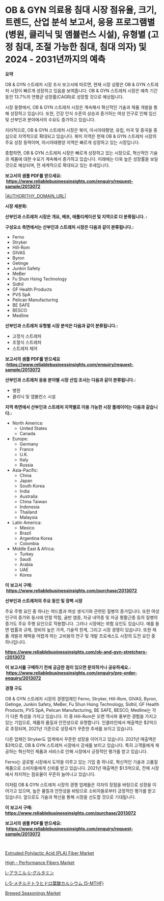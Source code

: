 <p><h1>OB & GYN 의료용 침대 시장 점유율, 크기, 트렌드, 산업 분석 보고서, 응용 프로그램별 (병원, 클리닉 및 앰뷸런스 시설), 유형별 (고정 침대, 조절 가능한 침대, 침대 의자) 및 2024 - 2031년까지의 예측</h1></p><p><strong>요약</strong></p>
<p><p>OB & GYN 스트레처 시장 조사 보고서에 따르면, 현재 시장 상황은 OB & GYN 스트레처 시장이 빠르게 성장하고 있음을 보여줍니다. OB & GYN 스트레처 시장은 예측 기간 동안 13.7%의 연평균 성장률(CAGR)로 성장할 것으로 예상됩니다.</p><p>시장 동향에서, OB & GYN 스트레처 시장은 계속해서 혁신적인 기술과 제품 개발을 통해 성장하고 있습니다. 또한, 건강 인식 수준의 상승과 증가하는 여성 인구로 인해 임신 및 산부인과 분야에서의 수요도 증가하고 있습니다.</p><p>지리적으로, OB & GYN 스트레처 시장은 북미, 아시아태평양, 유럽, 미국 및 중국을 중심으로 지역적으로 확대되고 있습니다. 북미 지역은 현재 OB & GYN 스트레처 시장의 주요 성장 동력이며, 아시아태평양 지역은 빠르게 성장하고 있는 시장입니다.</p><p>종합하면, OB & GYN 스트레처 시장은 빠르게 성장하고 있는 시장으로, 혁신적인 기술과 제품에 대한 수요가 계속해서 증가하고 있습니다. 미래에는 더욱 높은 성장률을 보일 것으로 예상되며, 전 세계적으로 확대되고 있는 추세입니다.</p></p>
<p><strong>보고서의 샘플 PDF를 받으세요: &nbsp;<a href="https://www.reliablebusinessinsights.com/enquiry/request-sample/2013072">https://www.reliablebusinessinsights.com/enquiry/request-sample/2013072</a></strong></p>
<p><a href="|AUTHORITHY_DOMAIN_URL|">|AUTHORITHY_DOMAIN_URL|</a></p>
<p><strong>시장 세분화:</strong></p>
<p><strong> 산부인과 스트레처 시장은 개요, 배포, 애플리케이션 및 지역으로 더 분류됩니다. :</strong></p>
<p><strong>구성요소 측면에서는 산부인과 스트레처 시장은 다음과 같이 분류됩니다.:</strong></p>
<p><ul><li>Ferno</li><li>Stryker</li><li>Hill-Rom</li><li>GIVAS</li><li>Byron</li><li>Getinge</li><li>Junkin Safety</li><li>MeBer</li><li>Fu Shun Hsing Technology</li><li>Sidhil</li><li>GF Health Products</li><li>PVS SpA</li><li>Pelican Manufacturing</li><li>BE SAFE</li><li>BESCO</li><li>Medline</li></ul></p>
<p><strong> 산부인과 스트레처 유형별 시장 분석은 다음과 같이 분류됩니다.:</strong></p>
<p><ul><li>고정식 스트레처</li><li>조절식 스트레처</li><li>스트레처 체어</li></ul></p>
<p><strong>보고서의 샘플 PDF를 받으세요 :<a href="https://www.reliablebusinessinsights.com/enquiry/request-sample/2013072">https://www.reliablebusinessinsights.com/enquiry/request-sample/2013072</a></strong></p>
<p><strong> 산부인과 스트레처 응용 분야별 시장 산업 조사는 다음과 같이 분류됩니다.:</strong></p>
<p><ul><li>병원</li><li>클리닉 및 앰뷸런스 시설</li></ul></p>
<p><strong>지역 측면에서 산부인과 스트레처 지역별로 이용 가능한 시장 플레이어는 다음과 같습니다.:</strong></p>
<p><ul>
    <li>
        North America:
        <ul>
            <li>United States</li>
            <li>Canada</li>
        </ul>
    </li>
    <li>
        Europe:
        <ul>
            <li>Germany</li>
            <li>France</li>
            <li>U.K.</li>
            <li>Italy</li>
            <li>Russia</li>
        </ul>
    </li>
    <li>
        Asia-Pacific:
        <ul>
            <li>China</li>
            <li>Japan</li>
            <li>South Korea</li>
            <li>India</li>
            <li>Australia</li>
            <li>China Taiwan</li>
            <li>Indonesia</li>
            <li>Thailand</li>
            <li>Malaysia</li>
        </ul>
    </li>
    <li>
        Latin America:
        <ul>
            <li>Mexico</li>
            <li>Brazil</li>
            <li>Argentina Korea</li>
            <li>Colombia</li>
        </ul>
    </li>
    <li>
        Middle East & Africa:
        <ul>
            <li>Turkey</li>
            <li>Saudi</li>
            <li>Arabia</li>
            <li>UAE</li>
            <li>Korea</li>
        </ul>
    </li>
    </ul></p>
<p><strong>이 보고서 구매: &nbsp;<a href="https://www.reliablebusinessinsights.com/purchase/2013072">https://www.reliablebusinessinsights.com/purchase/2013072</a></strong></p>
<p><strong>산부인과 스트레처의 주요 동인 및 장벽 시장</strong></p>
<p><p>주요 주행 요인 중 하나는 여드름과 여성 생식기와 관련된 질병의 증가입니다. 또한 여성 인구의 증가와 동시에 안절 막힘, 골반 염증, 자궁 내막증 및 자궁 평활근종 등의 질병의 증가도 주요 주행 요인으로 작용합니다. 그러나 시장에는 위험 요인도 있습니다. 예를 들면 법률과 규제, 장비의 높은 가격, 기술적 한계, 그리고 시장 경쟁이 있습니다. 또한 제품 개발과 채택을 어렵게 하는 고비용의 연구 및 개발 프로세스도 시장의 도전 요인 중 하나입니다.</p></p>
<p><strong><a href="https://www.reliablebusinessinsights.com/ob-and-gyn-stretchers-r2013072">https://www.reliablebusinessinsights.com/ob-and-gyn-stretchers-r2013072</a></strong></p>
<p><strong>이 보고서를 구매하기 전에 궁금한 점이 있으면 문의하거나 공유하세요.: &nbsp;<a href="https://www.reliablebusinessinsights.com/enquiry/pre-order-enquiry/2013072">https://www.reliablebusinessinsights.com/enquiry/pre-order-enquiry/2013072</a></strong></p>
<p><strong>경쟁 구도</strong></p>
<p><p>OB & GYN 스트레처 시장의 경쟁업체인 Ferno, Stryker, Hill-Rom, GIVAS, Byron, Getinge, Junkin Safety, MeBer, Fu Shun Hsing Technology, Sidhil, GF Health Products, PVS SpA, Pelican Manufacturing, BE SAFE, BESCO, Medline는 각기 다른 특성을 가지고 있습니다. 이 중 Hill-Rom은 오랜 역사와 풍부한 경험을 가지고 있는 기업으로, 제품의 품질과 안전성으로 유명합니다. 인클라인에서 매출액은 $2억으로 추정되며, 2021년 기준으로 성장세가 꾸준한 추세를 보이고 있습니다.</p><p>다른 업체인 Stryker도 업계에서 꾸준한 성장을 이어가고 있습니다. 2021년 매출액은 $3억으로, OB & GYN 스트레처 시장에서 강세를 보이고 있습니다. 특히 고객들에게 제공하는 혁신적인 제품과 서비스로 인해 시장에서 긍정적인 평가를 받고 있습니다.</p><p>Ferno는 글로벌 시장에서 도약을 이루고 있는 기업 중 하나로, 혁신적인 기술과 고품질 제품으로 소비자들에게 신뢰를 받고 있습니다. 2021년 매출액은 $1.5억으로, 전체 시장에서 차지하는 점유율이 꾸준히 늘어나고 있습니다.</p><p>이처럼 OB & GYN 스트레처 시장의 경쟁 업체들은 각자의 장점을 바탕으로 성장을 이어가고 있으며, 높은 품질과 안전성을 바탕으로 소비자들로부터 긍정적인 평가를 받고 있습니다. 앞으로도 기술과 혁신을 통해 시장을 선도할 것으로 기대됩니다.</p></p>
<p><strong>이 보고서 구매: &nbsp; <a href="https://www.reliablebusinessinsights.com/purchase/2013072">https://www.reliablebusinessinsights.com/purchase/2013072</a></strong></p>
<p><strong>보고서의 샘플 PDF를 받으세요: &nbsp;<a href="https://www.reliablebusinessinsights.com/enquiry/request-sample/2013072">https://www.reliablebusinessinsights.com/enquiry/request-sample/2013072</a></strong><strong></strong></p>
<p>&nbsp;</p>
<p><p><a href="https://github.com/wwwkeltoum/Market-Research-Report-List-3/blob/main/extruded-polylactic-acid-pla-fiber-market.md">Extruded Polylactic Acid (PLA) Fiber Market</a></p><p><a href="https://github.com/gamblestampleyjenny50m5sl6/Market-Research-Report-List-3/blob/main/high-performance-fibers-market.md">High - Performance Fibers Market</a></p><p><a href="https://github.com/schmahlson/Market-Research-Report-List-2/blob/main/6226643117673.md">L-アラニル-L-グルタミン</a></p><p><a href="https://github.com/TerrellConn/Market-Research-Report-List-1/blob/main/7085208117674.md">L-5-メチルテトラヒドロ葉酸カルシウム (5-MTHF)</a></p><p><a href="https://issuu.com/reportprime-2/docs/brewed-seasonings-market-size-2030.pptx">Brewed Seasonings Market</a></p></p>